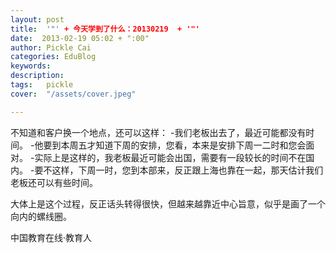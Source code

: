 ```yaml
---
layout: post  
title:  '"' + 今天学到了什么：20130219  + '"'
date:  2013-02-19 05:02 + ":00" 
author: Pickle Cai  
categories: EduBlog  
keywords: 
description:   
tags:	pickle   
cover:  "/assets/cover.jpeg"  

---  
```

    
 不知道和客户换一个地点，还可以这样： -我们老板出去了，最近可能都没有时间。 -他要到本周五才知道下周的安排，您看，本来是安排下周一二时和您会面对。 -实际上是这样的，我老板最近可能会出国，需要有一段较长的时间不在国内。 -要不这样，下周一时，您到本部来，反正跟上海也靠在一起，那天估计我们老板还可以有些时间。

 大体上是这个过程，反正话头转得很快，但越来越靠近中心旨意，似乎是画了一个向内的螺线圈。		

		    
 中国教育在线·教育人

